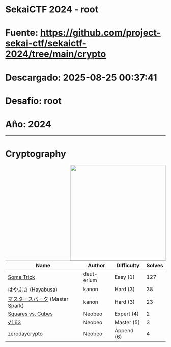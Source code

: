 # SekaiCTF 2024 - root
# Fuente: https://github.com/project-sekai-ctf/sekaictf-2024/tree/main/crypto
# Descargado: 2025-08-25 00:37:41
# Desafío: root
# Año: 2024

---

# Cryptography

<img src="https://2024.ctf.sekai.team/themes/luna-vite/static/img/categories/Crypto.svg" align="right" width=300>

| Name                                            | Author     | Difficulty | Solves |
| ----------------------------------------------- | ---------- | ---------- | ------ |
| [Some Trick](some-trick)                        | deut-erium | Easy (1)   | 127    |
| [はやぶさ](hayabusa) (Hayabusa)                 | kanon      | Hard (3)   | 38     |
| [マスタースパーク](master-spark) (Master Spark) | kanon      | Hard (3)   | 23     |
| [Squares vs. Cubes](squares-vs-cubes)           | Neobeo     | Expert (4) | 2      |
| [√163](sqrt163)                                 | Neobeo     | Master (5) | 3      |
| [zerodaycrypto](zerodaycrypto)                  | Neobeo     | Append (6) | 4      |
